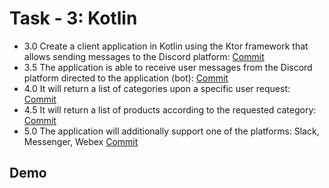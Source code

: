 
# Task - 3: Kotlin

- 3.0 Create a client application in Kotlin using the Ktor framework that allows sending messages to the Discord platform: [Commit](https://github.com/viashchuk/ebiznes/commit/5489132a053c9901a1f0ce6e530f61db81efda6a)
- 3.5 The application is able to receive user messages from the Discord platform directed to the application (bot): [Commit](https://github.com/viashchuk/ebiznes/commit/409fe5f154107cbd6a614aebb840387949310f08)
- 4.0 It will return a list of categories upon a specific user request: [Commit](https://github.com/viashchuk/ebiznes/commit/d0d73b9ffb9062111e8cd04617bca28927cce61e)
- 4.5 It will return a list of products according to the requested category: [Commit](https://github.com/viashchuk/ebiznes/commit/de5dad88ed18a67ebb8003d468aa41bcfa8e135f)
- 5.0 The application will additionally support one of the platforms: Slack, Messenger, Webex [Commit]()


## Demo